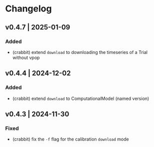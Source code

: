 # Changelog

## v0.4.7 | 2025-01-09

### Added
- (crabbit) extend `download` to downloading the timeseries of a Trial without vpop

## v0.4.4 | 2024-12-02

### Added
- (crabbit) extend `download` to ComputationalModel (named version)

## v0.4.3 | 2024-11-30

### Fixed
- (crabbit) fix the `-f` flag for the calibration `download` mode
